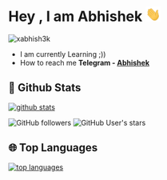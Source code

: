# Hey , I am Abhishek  <img src="https://raw.githubusercontent.com/ABSphreak/ABSphreak/master/gifs/Hi.gif" width="30px">

<p align="left"> <img src="https://komarev.com/ghpvc/?username=abhish3k&label=Profile%20views&color=0e75b6&style=plastic" alt="xabhish3k" /> </p>

- I am currently Learning ;))
- How to reach me **Telegram - [Abhishek](https://t.me/xabhish3k)**


##  🐙 **Github Stats**

[![github stats](https://github-readme-stats.vercel.app/api?username=xabhish3k&show_icons=true&theme=radical)](https://github.com/xabhish3k)

![GitHub followers](https://img.shields.io/github/followers/xabhish3k?color=aqua&label=Followers&style=for-the-badge)
![GitHub User's stars](https://img.shields.io/github/stars/xabhish3k?affiliations=OWNER&color=aqua&style=for-the-badge)


## 🌐 **Top Languages**

[![top languages](https://github-readme-stats.vercel.app/api/top-langs/?username=war-legend&show_icons=true&theme=radical&layout=compact)](https://github.com/xabhish3k)
















